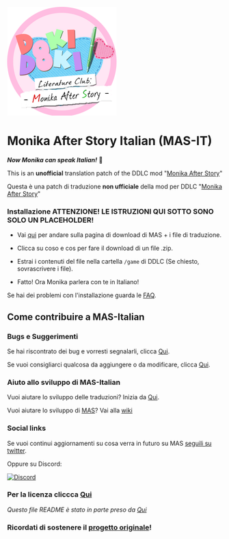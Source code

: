 ![Logo MAS-ITA](https://github.com/HiemSword/MAS-Italian/blob/master/ModAssets/DDLC-MAS-ITA.png)

# Monika After Story Italian (MAS-IT)

**_Now Monika can speak Italian!_** 🍕

This is an **unofficial** translation patch of the DDLC mod "[Monika After Story](https://github.com/Monika-After-Story/MonikaModDev)"

Questa è una patch di traduzione **non ufficiale** della mod per DDLC "[Monika After Story](https://github.com/Monika-After-Story/MonikaModDev)"

### Installazione ATTENZIONE! LE ISTRUZIONI QUI SOTTO SONO SOLO UN PLACEHOLDER!

 * Vai [qui](http://PLACEHOLDER.example/releases) per andare sulla pagina di download di MAS + i file di traduzione.

 * Clicca su coso e cos per fare il download di un file .zip.

 * Estrai i contenuti del file nella cartella `/game` di DDLC (Se chiesto, sovrascrivere i file).

 * Fatto! Ora Monika parlera con te in Italiano!

Se hai dei problemi con l'installazione guarda le [FAQ](http://PLACEHOLDER.example/FAQ).

## Come contribuire a MAS-Italian

### Bugs e Suggerimenti
Se hai riscontrato dei bug e vorresti segnalarli, clicca [Qui](http://PLACEHOLDER.example/Bug).

Se vuoi consigliarci qualcosa da aggiungere o da modificare, clicca [Qui](http://PLACEHOLDER.example/consigli).

### Aiuto allo sviluppo di MAS-Italian
Vuoi aiutare lo sviluppo delle traduzioni? Inizia da [Qui](http://PLACEHOLDER.example/traduzioni).

Vuoi aiutare lo sviluppo di [MAS](https://github.com/Backdash/MonikaModDev)? Vai alla [wiki](https://github.com/Monika-After-Story/MonikaModDev/wiki/Contributing-Guidelines)

### Social links
Se vuoi continui aggiornamenti su cosa verra in futuro su MAS [seguili su twitter](https://twitter.com/MonikaAfterMod).

Oppure su Discord: 

[![Discord](https://discordapp.com/api/guilds/372766620977725441/widget.png?style=banner1)](https://discord.gg/K2KuJeX)


### Per la licenza cliccca [Qui](https://github.com/HiemSword/MAS-Italian/blob/master/LICENSE.md)

_Questo file README è stato in parte preso da [Qui](https://github.com/Monika-After-Story/MonikaModDev/blob/master/README.md)_

### Ricordati di sostenere il [progetto originale](https://github.com/Monika-After-Story/MonikaModDev)!
